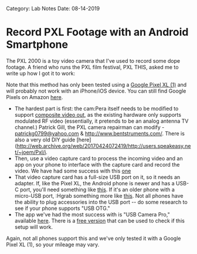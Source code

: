 Category: Lab Notes
Date: 08-14-2019

# Record PXL Footage with an Android Smartphone

The PXL 2000 is a toy video camera that I've used to record some dope footage. A friend who runs the PXL film festival, PXL THIS, asked me to write up how I got it to work:

Note that this method has only been tested using a [Google Pixel XL (1)](https://en.wikipedia.org/wiki/Pixel_(smartphone)) and will probably not work with an iPhone/iOS device. You can still find Google Pixels on Amazon [here](https://www.amazon.com/google-pixel-xl/s?k=google+pixel+xl).

- The hardest part is first: the cam:Pera itself needs to be modified to support [composite video out](https://en.wikipedia.org/wiki/Composite_video), as the existing hardware only supports modulated RF video (essentially, it pretends to be an analog antenna TV channel.) Patrick Gill, the PXL camera repairman can modify - patrickg0799@yahoo.com & http://www.bentstruments.com/. There is also a very old DIY guide [here](http://web.archive.org/web/20170424072419/http://users.speakeasy.net/~joem/Pxl/i.
- Then, use a video capture card to process the incoming video and an app on your phone to interface with the capture card and record the video. We have had some success with this [one](https://www.amazon.com/dp/B0126O0RDC/ref=cm_sw_r_cp_apa_i_3jOeCbW4EMBQ)
- That video capture card has a full-size USB port on it, so it needs an adapter. If, like the Pixel XL, the Android phone is newer and has a USB-C port, you'll need something like [this](https://www.amazon.com/Anker-Adapter-Converts-Technology-Compatible/dp/B01COOQIKU/). If it's an older phone with a micro-USB port, :Hgrab something more like [this](https://www.amazon.com/UGREEN-Adapter-Samsung-Controller-Smartphone/dp/B00LN3LQKQ/). Not all phones have the ability to plug accessories into the USB port -- do some research to see if your phone supports "USB OTG."
- The app we've had the most success with is "USB Camera Pro," available [here](https://play.google.com/store/apps/details?id=com.shenyaocn.android.usbcamerapro). There is a [free version](https://play.google.com/store/apps/details?id=com.shenyaocn.android.usbcamera) that can be used to check if this setup will work. 
 
Again, not all phones support this and we've only tested it with a Google Pixel XL (1), so your mileage may vary.
